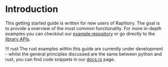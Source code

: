 # Introduction

This getting started guide is written for new users of Raphtory. The goal is to provide a overview of the most common functionality. For more in-depth examples you can checkout our [example repository](https://github.com/Pometry/Raphtory/tree/master/examples) or go directly to the [library APIs](docs.raphtory.com).

!!! rust
    The rust examples within this guide are currently under development - whilst the general principles discussed are the same between python and rust, you can find code snippets in our [docs.rs](https://docs.rs/raphtory/latest/raphtory/) page.
